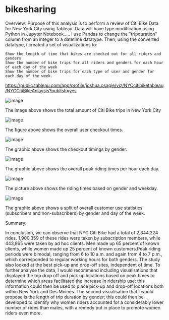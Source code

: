 # bikesharing
Overview:
Purpose of this analysis is to perform a review of Citi Bike Data for New York City using Tableau. Data will have type modification using Python in Jupyter Notebook..... i use Pandas to change the "tripduration" column from an integer to a datetime datatype. Then, using the converted datatype, i created a set of visualizations to:
    
    Show the length of time that bikes are checked out for all riders and genders
    Show the number of bike trips for all riders and genders for each hour of each day of the week
    Show the number of bike trips for each type of user and gender for each day of the week.

https://public.tableau.com/app/profile/joshua.osagie/viz/NYCcitibiketableau/NYCCitiBikeAnlaysis?publish=yes

![image](https://user-images.githubusercontent.com/92246505/154909276-6b01bdf2-6a54-4bf7-98e6-9a30a7759478.png)


The image above shows the total amount of Citi Bike trips in New York City

![image](https://user-images.githubusercontent.com/92246505/154909590-733b5771-b612-4d58-9daa-3c5d7744e2aa.png)

The figure above shows the overall user checkout times.

![image](https://user-images.githubusercontent.com/92246505/154909910-7816fddb-d407-43fb-990a-752189672024.png)

The graphic above shows the checkout timings by gender.

![image](https://user-images.githubusercontent.com/92246505/154910500-f9e0ffb1-2d49-4f37-97fb-215c50d84adc.png)

The graphic above shows the overall peak riding times per hour each day.

![image](https://user-images.githubusercontent.com/92246505/154910680-3ef3a2a0-5e42-45a3-a404-5de64c547f2a.png)

The picture above shows the riding times based on gender and weekday.

![image](https://user-images.githubusercontent.com/92246505/154910732-22858617-7649-43df-9961-22a895260d64.png)

The graphic above shows a split of overall customer use statistics (subscribers and non-subscribers) by gender and day of the week.


Summary:

In conclusion, we can observe that NYC Citi Bike had a total of 2,344,224 rides. 1,900,359 of these rides were taken by subscription members, while 443,865 were taken by ad hoc clients. Men made up 65 percent of known clients, while women made up 25 percent of known customers.Peak riding periods were bimodal, ranging from 6 to 10 a.m. and again from 4 to 7 p.m., which corresponded to regular working hours for both genders. The study also looked at the best pick-up and drop-off sites, independent of time. To further analyse the data, I would recommend including visualisations that displayed the top drop off and pick up locations based on peak times to determine which areas facilitated the increase in ridership use; this information could then be used to place pick-up and drop-off locations both within New York and Des Moines. The second visualisation that I would propose is the length of trip duration by gender; this could then be developed to identify why women riders accounted for a considerably lower number of rides than males, with a remedy put in place to promote women riders even more.
